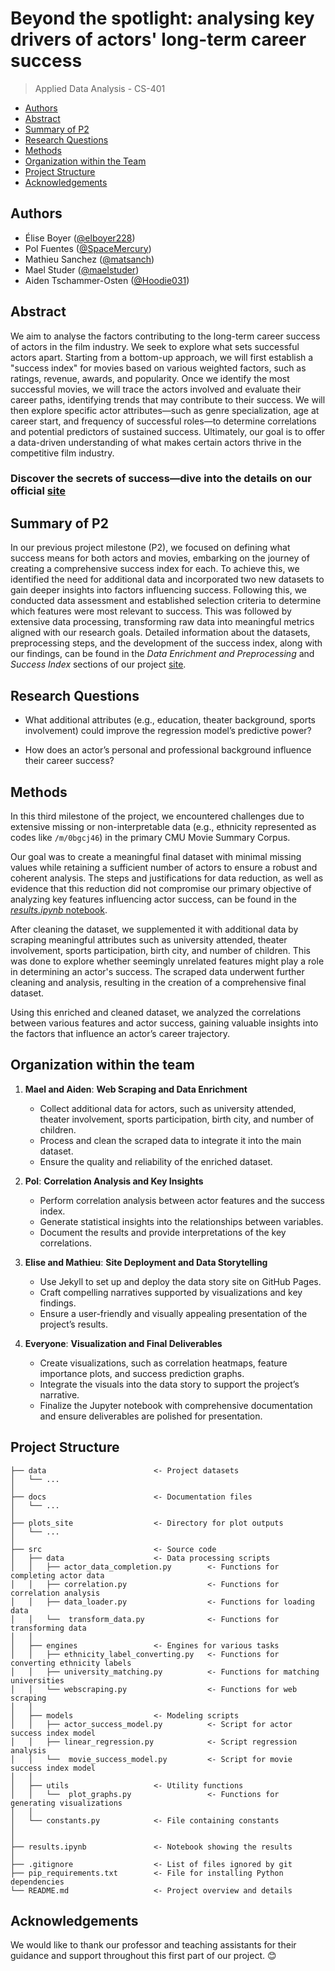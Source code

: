 
# Beyond the spotlight: analysing key drivers of actors' long-term career success

> Applied Data Analysis - CS-401

* [Authors](#authors)
* [Abstract](#abstract)
* [Summary of P2](#summary-of-p2)
* [Research Questions](#research-questions)
* [Methods](#methods)
* [Organization within the Team](#organization-within-the-team)
* [Project Structure](#project-structure)
* [Acknowledgements](#acknowledgements)

## Authors

* Élise Boyer ([@elboyer228](https://github.com/elboyer228))
* Pol Fuentes ([@SpaceMercury](https://github.com/SpaceMercury))
* Mathieu Sanchez ([@matsanch](https://github.com/matsanch))
* Mael Studer ([@maelstuder](https://github.com/maelstuder))
* Aiden Tschammer-Osten ([@Hoodie031](https://github.com/Hoodie031))

## Abstract

We aim to analyse the factors contributing to the long-term career success of actors in the film industry. We seek to explore what sets successful actors apart. Starting from a bottom-up approach, we will first establish a "success index" for movies based on various weighted factors, such as ratings, revenue, awards, and popularity. Once we identify the most successful movies, we will trace the actors involved and evaluate their career paths, identifying trends that may contribute to their success. We will then explore specific actor attributes—such as genre specialization, age at career start, and frequency of successful roles—to determine correlations and potential predictors of sustained success. Ultimately, our goal is to offer a data-driven understanding of what makes certain actors thrive in the competitive film industry.

### Discover the secrets of success—dive into the details on our official [site](https://elboyer228.github.io/sigma_squad_site/)

## Summary of P2

In our previous project milestone (P2), we focused on defining what success means for both actors and movies, embarking on the journey of creating a comprehensive success index for each. To achieve this, we identified the need for additional data and incorporated two new datasets to gain deeper insights into factors influencing success. Following this, we conducted data assessment and established selection criteria to determine which features were most relevant to success. This was followed by extensive data processing, transforming raw data into meaningful metrics aligned with our research goals. Detailed information about the datasets, preprocessing steps, and the development of the success index, along with our findings, can be found in the *Data Enrichment and Preprocessing* and *Success Index* sections of our project [site](https://elboyer228.github.io/sigma_squad_site/).

## Research Questions

* What additional attributes (e.g., education, theater background, sports involvement) could improve the regression model’s predictive power?

* How does an actor’s personal and professional background influence their career success?

## Methods

In this third milestone of the project, we encountered challenges due to extensive missing or non-interpretable data (e.g., ethnicity represented as codes like `/m/0bgcj46`) in the primary CMU Movie Summary Corpus.

Our goal was to create a meaningful final dataset with minimal missing values while retaining a sufficient number of actors to ensure a robust and coherent analysis. The steps and justifications for data reduction, as well as evidence that this reduction did not compromise our primary objective of analyzing key features influencing actor success, can be found in the [*results.ipynb* notebook](results.ipynb).

After cleaning the dataset, we supplemented it with additional data by scraping meaningful attributes such as university attended, theater involvement, sports participation, birth city, and number of children. This was done to explore whether seemingly unrelated features might play a role in determining an actor's success. The scraped data underwent further cleaning and analysis, resulting in the creation of a comprehensive final dataset.

Using this enriched and cleaned dataset, we analyzed the correlations between various features and actor success, gaining valuable insights into the factors that influence an actor’s career trajectory.

## Organization within the team

1. **Mael and Aiden**: **Web Scraping and Data Enrichment**

    * Collect additional data for actors, such as university attended, theater involvement, sports participation, birth city, and number of children.
    * Process and clean the scraped data to integrate it into the main dataset.
    * Ensure the quality and reliability of the enriched dataset.

2. **Pol**: **Correlation Analysis and Key Insights**

    * Perform correlation analysis between actor features and the success index.
    * Generate statistical insights into the relationships between variables.
    * Document the results and provide interpretations of the key correlations.

3. **Elise and Mathieu**: **Site Deployment and Data Storytelling**

    * Use Jekyll to set up and deploy the data story site on GitHub Pages.
    * Craft compelling narratives supported by visualizations and key findings.
    * Ensure a user-friendly and visually appealing presentation of the project’s results.

4. **Everyone**: **Visualization and Final Deliverables**

    * Create visualizations, such as correlation heatmaps, feature importance plots, and success prediction graphs.
    * Integrate the visuals into the data story to support the project’s narrative.
    * Finalize the Jupyter notebook with comprehensive documentation and ensure deliverables are polished for presentation.

## Project Structure

```
├── data                        <- Project datasets
│   └── ...
│
├── docs                        <- Documentation files
│   └── ...
│
├── plots_site                  <- Directory for plot outputs
│   └── ...
│
├── src                         <- Source code
│   ├── data                    <- Data processing scripts
│   │   ├── actor_data_completion.py        <- Functions for completing actor data
│   │   ├── correlation.py                  <- Functions for correlation analysis
│   │   ├── data_loader.py                  <- Functions for loading data
│   │   └──  transform_data.py              <- Functions for transforming data
│   │
│   ├── engines                 <- Engines for various tasks
│   │   ├── ethnicity_label_converting.py   <- Functions for converting ethnicity labels
│   │   ├── university_matching.py          <- Functions for matching universities
│   │   └── webscraping.py                  <- Functions for web scraping
│   │
│   ├── models                  <- Modeling scripts
│   │   ├── actor_success_model.py          <- Script for actor success index model
│   │   ├── linear_regression.py            <- Script regression analysis
│   │   └──  movie_success_model.py         <- Script for movie success index model
│   │
│   ├── utils                   <- Utility functions
│   │   └──  plot_graphs.py                 <- Functions for generating visualizations
│   │
│   └── constants.py            <- File containing constants
│
│
├── results.ipynb               <- Notebook showing the results
│
├── .gitignore                  <- List of files ignored by git
├── pip_requirements.txt        <- File for installing Python dependencies
└── README.md                   <- Project overview and details
```

## Acknowledgements

We would like to thank our professor and teaching assistants for their guidance and support throughout this first part of our project. 😊
